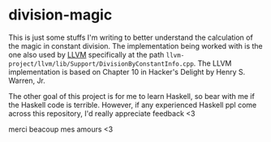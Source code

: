 # division-magic

This is just some stuffs I'm writing to better understand the calculation of
the magic in constant division. The implementation being worked with is the one
also used by [LLVM] specifically at the path `llvm-project/llvm/lib/Support/DivisionByConstantInfo.cpp`.
The LLVM implementation is based on Chapter 10 in Hacker's Delight by Henry S. Warren, Jr.

The other goal of this project is for me to learn Haskell, so bear with me if the Haskell code
is terrible. However, if any experienced Haskell ppl come across this repository, I'd really
appreciate feedback <3

merci beacoup mes amours <3

[LLVM]: https://github.com/llvm/llvm-project
